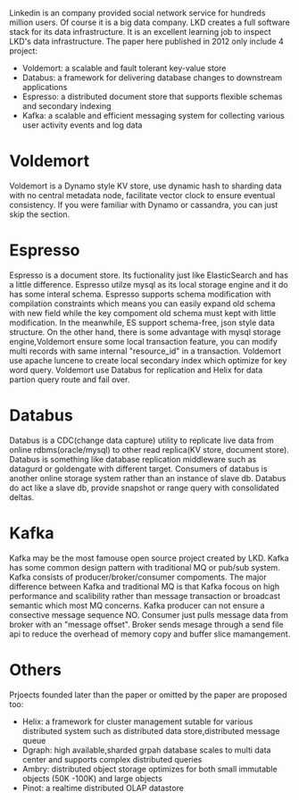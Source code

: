 Linkedin is an company provided social network service for hundreds million users. Of course it is a big data company. 
LKD creates a full software stack for its data infrastructure. 
It is an excellent learning job to inspect LKD's data infrastructure.
The paper here published in 2012 only include 4 project:
- Voldemort: a scalable and fault tolerant key-value store
- Databus: a framework for delivering database changes to downstream applications
- Espresso: a distributed document store that supports flexible schemas and secondary indexing
- Kafka: a scalable and efficient messaging system for collecting various user activity events and log data

# Voldemort 
Voldemort is a Dynamo style KV store, use dynamic hash to sharding data with no central metadata node, facilitate vector clock to ensure eventual consistency. If you were familiar with Dynamo or cassandra, you can just skip the section.
# Espresso
Espresso is a document store. Its fuctionality just like ElasticSearch and has a little difference. Espresso utilze mysql as its local storage engine and it do has some interal schema. Espresso supports schema modification with compilation constraints which means you can easily expand old schema with new field while the key compoment old schema must kept with little modification. In the meanwhile, ES support schema-free, json style data structure. On the other hand, there is some advantage with mysql storage engine,Voldemort ensure some local transaction feature, you can modify multi records with same internal "resource_id" in a transaction. Voldemort use apache luncene to create local secondary index which optimize for key word query. Voldemort use Databus for replication and Helix for data partion query route and fail over.
# Databus
Databus is a CDC(change data capture) utility to replicate live data from online rdbms(oracle/mysql) to other read replica(KV store, document store). Databus is something like database replication middleware such as datagurd or goldengate with different target. Consumers of databus is another online storage system rather than an instance of slave db. Databus do act like a slave db, provide snapshot or range query with consolidated deltas.
# Kafka
Kafka may be the most famouse open source project created by LKD. Kafka has some common design pattern with traditional MQ or pub/sub system. Kafka consists of producer/broker/consumer compoments. The major difference between Kafka and traditional MQ is that Kafka focous on high performance and scalibility rather than message transaction or broadcast semantic which most MQ concerns. Kafka producer can not ensure a consective message sequence NO. Consumer just pulls message data from broker with an "message offset". Broker sends mesage through a send file api to reduce the overhead of memory copy and buffer slice mamangement.
# Others
Prjoects founded later than the paper or omitted by the paper are proposed too:
- Helix: a framework for cluster management sutable for various distributed system such as distributed data store,distributed message queue
- Dgraph: high available,sharded grpah database scales to multi data center and supports complex distributed queries 
- Ambry:  distributed object storage optimizes for both small immutable objects (50K -100K) and large objects
- Pinot:  a realtime distributed OLAP datastore
